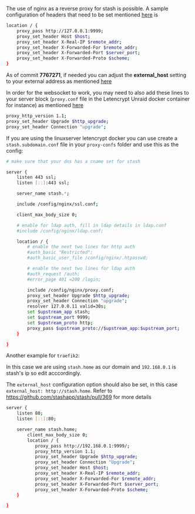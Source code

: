 The use of nginx as a reverse proxy for stash is possible. 
A sample configuration of headers that need to be set mentioned [here](https://github.com/stashapp/stash/pull/134) is 
```bash
location / {
    proxy_pass http://127.0.0.1:9999;
    proxy_set_header Host $host;
    proxy_set_header X-Real-IP $remote_addr;
    proxy_set_header X-Forwarded-For $remote_addr;
    proxy_set_header X-Forwarded-Port $server_port;
    proxy_set_header X-Forwarded-Proto $scheme;
}
```
As of commit **7767271**, if needed you can adjust the **external_host** setting to your external address as mentioned [here](https://github.com/stashapp/stash/pull/369)

In order for the websocket to work, you may need to also add these lines to your server block (`proxy.conf` file in the Letencrypt Unraid docker container for instance) as mentioned [here](https://github.com/stashapp/stash/issues/532)

```bash
proxy_http_version 1.1;
proxy_set_header Upgrade $http_upgrade;
proxy_set_header Connection "upgrade";
```

If you are using the linuxserver letencrypt docker you can use create a `stash.subdomain.conf` file in your `proxy-confs` folder and use this as the config:
```bash
# make sure that your dns has a cname set for stash

server {
    listen 443 ssl;
    listen [::]:443 ssl;

    server_name stash.*;

    include /config/nginx/ssl.conf;

    client_max_body_size 0;

    # enable for ldap auth, fill in ldap details in ldap.conf
    #include /config/nginx/ldap.conf;

    location / {
        # enable the next two lines for http auth
        #auth_basic "Restricted";
        #auth_basic_user_file /config/nginx/.htpasswd;

        # enable the next two lines for ldap auth
        #auth_request /auth;
        #error_page 401 =200 /login;

        include /config/nginx/proxy.conf;
        proxy_set_header Upgrade $http_upgrade;
        proxy_set_header Connection "upgrade";
        resolver 127.0.0.11 valid=30s;
        set $upstream_app stash;
        set $upstream_port 9999;
        set $upstream_proto http;
        proxy_pass $upstream_proto://$upstream_app:$upstream_port;
    }

}
```

Another example for `traefik2`:

In this case we are using `stash.home` as our domain and `192.168.0.1` is stash's ip so edit acccordingly.

The `external_host` configuration option should also be set, in this case `external_host: http://stash.home`. Refer to <https://github.com/stashapp/stash/pull/369> for more details

```bash
server {
    listen 80;
    listen [::]:80;

    server_name stash.home;
        client_max_body_size 0;
        location / {
           proxy_pass http://192.168.0.1:9999/;
           proxy_http_version 1.1;
           proxy_set_header Upgrade $http_upgrade;
           proxy_set_header Connection "Upgrade";
           proxy_set_header Host $host;
           proxy_set_header X-Real-IP $remote_addr;
           proxy_set_header X-Forwarded-For $remote_addr;
           proxy_set_header X-Forwarded-Port $server_port;
           proxy_set_header X-Forwarded-Proto $scheme;
    }

}

